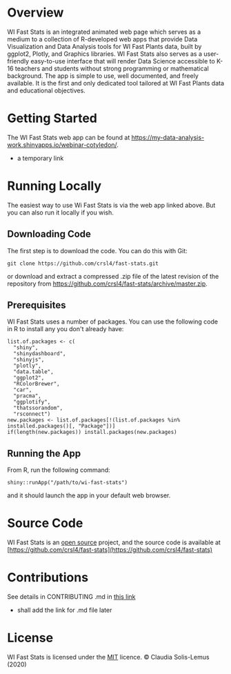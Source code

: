 

# Overview
WI Fast Stats is an integrated animated web page which serves as a medium to a collection of R-developed web apps that provide Data Visualization and Data Analysis tools for WI Fast Plants data, built by ggplot2, Plotly, and Graphics libraries. 
WI Fast Stats also serves as a user-friendly easy-to-use interface that will render Data Science accessible to K-16 teachers and students without strong programming or mathematical background. The app is simple to use, well documented, and freely available. It is the first and only dedicated tool tailored at WI Fast Plants data and educational objectives. 
# Getting Started
The WI Fast Stats web app can be found at https://my-data-analysis-work.shinyapps.io/webinar-cotyledon/.
* a temporary link
# Running Locally

The easiest way to use Wi Fast Stats is via the web app linked above. But you can also run it locally if you wish.

## Downloading Code

The first step is to download the code. You can do this with Git:

```git clone https://github.com/crsl4/fast-stats.git```

or download and extract a compressed .zip file of the latest revision of the repository from https://github.com/crsl4/fast-stats/archive/master.zip.
## Prerequisites

WI Fast Stats uses a number of packages. You can use the following code in R to install any you don't already have:

```
list.of.packages <- c(
  "shiny", 
  "shinydashboard", 
  "shinyjs", 
  "plotly", 
  "data.table", 
  "ggplot2", 
  "RColorBrewer", 
  "car", 
  "pracma", 
  "ggplotify", 
  "thatssorandom", 
  "rsconnect")
new.packages <- list.of.packages[!(list.of.packages %in% installed.packages()[, "Package"])]
if(length(new.packages)) install.packages(new.packages)
```
## Running the App

From R, run the following command:

```shiny::runApp("/path/to/wi-fast-stats")```

and it should launch the app in your default web browser.


# Source Code
WI Fast Stats is an [open source](http://opensource.org) project, and the source code is available at [https://github.com/crsl4/fast-stats](https://github.com/crsl4/fast-stats)

# Contributions
See details in CONTRIBUTING .md in [this link](https://github.com/crsl4/fast-stats)
* shall add the link for .md file later

# License
WI Fast Stats is licensed under the [MIT](https://opensource.org/licenses/MIT) licence. &copy; Claudia Solis-Lemus (2020)